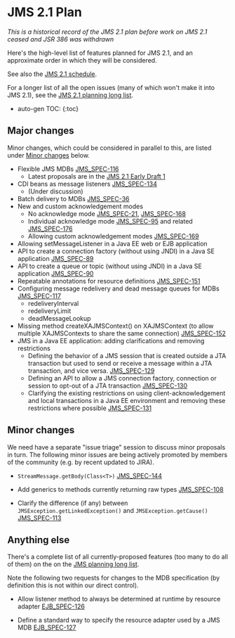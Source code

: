 # JMS 2.1 Plan

_This is a historical record of the JMS 2.1 plan before work on JMS 2.1 ceased and JSR 386 was withdrawn_

Here's the high-level list of features planned for JMS 2.1, and an approximate order in which they will be considered. 

See also the [JMS 2.1 schedule](/jms-spec/pages/JMS21#jms-21-schedule).

For a longer list of all the open issues (many of which won't make it into JMS 2.1), see the [JMS 2.1 planning long list](/jms-spec/pages/JMSLongList).

* auto-gen TOC:
{:toc}

## Major changes 

Minor changes, which could be considered in parallel to this, are listed under [Minor changes](/jms-spec/pages/JMS21Plan#minor-changes) below.

* Flexible JMS MDBs [JMS_SPEC-116](https://github.com/javaee/jms-spec/issues/116)
  * Latest proposals are in the [JMS 2.1 Early Draft 1](https://jcp.org/aboutJava/communityprocess/edr/jsr368/index.html)
* CDI beans as message listeners [JMS_SPEC-134](https://github.com/javaee/jms-spec/issues/134)
  * (Under discussion)
* Batch delivery to MDBs [JMS_SPEC-36](https://github.com/javaee/jms-spec/issues/36)
* New and custom acknowledgement modes
  * No acknowledge mode [JMS_SPEC-21](https://github.com/javaee/jms-spec/issues/21), [JMS_SPEC-168](https://github.com/javaee/jms-spec/issues/168)
  * Individual acknowledge mode [JMS_SPEC-95](https://github.com/javaee/jms-spec/issues/95) and related [JMS_SPEC-176](https://github.com/javaee/jms-spec/issues/176)
  * Allowing custom acknowledgement modes [JMS_SPEC-169](https://github.com/javaee/jms-spec/issues/169)
* Allowing setMessageListener in a Java EE web or EJB application
* API to create a connection factory (without using JNDI) in a Java SE application [JMS_SPEC-89](https://github.com/javaee/jms-spec/issues/89)
* API to create a queue or topic (without using JNDI) in a Java SE application [JMS_SPEC-90](https://github.com/javaee/jms-spec/issues/90)
* Repeatable annotations for resource definitions [JMS_SPEC-151](https://github.com/javaee/jms-spec/issues/151)
* Configuring message redelivery and dead message queues for MDBs [JMS_SPEC-117](https://github.com/javaee/jms-spec/issues/117)
  * redeliveryInterval
  * redeliveryLimit
  * deadMessageLookup
* Missing method createXAJMSContext() on XAJMSContext (to allow multiple XAJMSContexts to share the same connection) [JMS_SPEC-152](https://github.com/javaee/jms-spec/issues/152)
* JMS in a Java EE application: adding clarifications and removing restrictions
  * Defining the behavior of a JMS session that is created outside a JTA transaction but used to send or receive a message within a JTA transaction, and vice versa. [JMS_SPEC-129](https://github.com/javaee/jms-spec/issues/129)
  * Defining an API to allow a JMS connection factory, connection or session to opt-out of a JTA transaction [JMS_SPEC-130](https://github.com/javaee/jms-spec/issues/130)
  * Clarifying the existing restrictions on using client-acknowledgement and local transactions in a Java EE environment and removing these restrictions where possible [JMS_SPEC-131](https://github.com/javaee/jms-spec/issues/131)

## Minor changes 

We need have a separate "issue triage" session to discuss minor proposals in turn. The following minor issues are being actively promoted by members of the community (e.g. by recent updated to JIRA).

* `StreamMessage.getBody(Class<T>)` [JMS_SPEC-144](https://github.com/javaee/jms-spec/issues/144)

*  Add generics to methods currently returning raw types  [JMS_SPEC-108](https://github.com/javaee/jms-spec/issues/108)

* Clarify the difference (if any) between `JMSException.getLinkedException()` and `JMSException.getCause()`  [JMS_SPEC-113](https://github.com/javaee/jms-spec/issues/113)

## Anything else 

There's a complete list of all currently-proposed features (too many to do all of them) on the on the [JMS planning long list](/jms-spec/pages/JMSLongList).

Note the following two requests for changes to the MDB specification (by definition this is not within our direct control).

* Allow listener method to always be determined at runtime by resource adapter [EJB_SPEC-126](https://github.com/javaee/ejb-spec/issues/126)

* Define a standard way to specify the resource adapter used by a JMS MDB [EJB_SPEC-127](https://github.com/javaee/ejb-spec/issues/127)

